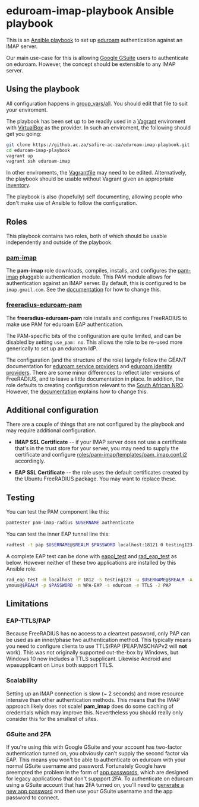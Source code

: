 # eduroam-imap-playbook Ansible playbook

This is an [Ansible playbook](http://docs.ansible.com/ansible/latest/playbooks.html) to set up [eduroam](https://eduroam.org/) authentication against an IMAP server.

Our main use-case for this is allowing [Google GSuite](https://gsuite.google.com/) users to authenticate on eduroam. However, the concept should be extensible to any IMAP server.

## Using the playbook

All configuration happens in [group_vars/all](group_vars/all). You should edit that file to suit your enviroment.

The playbook has been set up to be readily used in a [Vagrant](https://www.vagrantup.com/) enviroment with [VirtualBox](https://www.virtualbox.org/) as the provider. In such an enviroment, the following should get you going:

```bash
git clone https://github.ac.za/safire-ac-za/eduroam-imap-playbook.git
cd eduroam-imap-playbook
vagrant up
vagrant ssh eduroam-imap
```
In other enviroments, the [Vagrantfile](Vagrantfile) may need to be edited. Alternatively, the playbook should be usable without Vagrant given an appropriate [inventory](inventories/).

The playbook is also (hopefully) self documenting, allowing people who don't make use of Ansible to follow the configuration.

## Roles

This playbook contains two roles, both of which should be usable independently and outside of the playbook.

### [pam-imap](roles/pam-imap)

The **pam-imap** role downloads, compiles, installs, and configures the [pam-imap](https://github.com/wdoekes/pam-imap) pluggable authentication module. This PAM module allows for authentication against an IMAP server. By default, this is configured to be `imap.gmail.com`. See the [documentation](roles/pam-imap/README.md) for how to change this.

### [freeradius-eduroam-pam](roles/freeradius-eduroam-pam)

The **freeradius-eduroam-pam** role installs and configures FreeRADIUS to make use PAM for eduroam EAP authentication.

The PAM-specific bits of the configuration are quite limited, and can be disabled by setting `use_pam: no`. This allows the role to be re-used more generically to set up an eduroam IdP.

The configuration (and the structure of the role) largely follow the GÉANT documentation for [eduroam service providers](https://wiki.geant.org/display/H2eduroam/freeradius-sp) and [eduroam identity providers](https://wiki.geant.org/display/H2eduroam/freeradius-idp). There are some minor differences to reflect later versions of FreeRADIUS, and to leave a little documentation in place. In addition, the role defaults to creating configuration relevant to the [South African NRO](https://eduroam.ac.za/). However, the [documentation](roles/freeradius-eduroam-pam/README.md) explains how to change this.

## Additional configuration

There are a couple of things that are not configured by the playbook and may require additional configuration.

* **IMAP SSL Certificate** -- if your IMAP server does not use a certificate that's in the trust store for your server, you may need to supply the certificate and configure [roles/pam-imap/templates/pam_imap.conf.j2](pam_imap.conf) accordingly.

* **EAP SSL Certificate** -- the role uses the default certificates created by the Ubuntu FreeRADIUS package. You may want to replace these.

## Testing

You can test the PAM component like this:

```bash
pamtester pam-imap-radius $USERNAME authenticate
```

You can test the inner EAP tunnel line this:

```bash
radtest -t pap $USERNAME@$REALM $PASSWORD localhost:18121 0 testing123
```

A complete EAP test can be done with [eapol_test](http://deployingradius.com/scripts/eapol_test/) and [rad_eap_test](https://github.com/safire-ac-za/rad_eap_test) as below. However neither of these two applications are installed by this Ansible role.

```bash
rad_eap_test -H localhost -P 1812 -S testing123 -u $USERNAME@$REALM -A anon
ymous@$REALM -p $PASSWORD -m WPA-EAP -s eduroam -e TTLS -2 PAP
```

## Limitations

### EAP-TTLS/PAP

Because FreeRADIUS has no access to a cleartext password, only PAP can be used as an inner/phase two authentication method. This typically means you need to configure clients to use TTLS/PAP (PEAP/MSCHAPv2 will **not** work). This was not originally supported out-the-box by Windows, but Windows 10 now includes a TTLS supplicant. Likewise Android and wpasupplicant on Linux both support TTLS.

### Scalability

Setting up an IMAP connection is slow (~ 2 seconds) and more resource intensive than other authentication methods. This means that the IMAP approach likely does not scale! **pam_imap** does do some caching of credentials which may improve this. Nevertheless you should really only consider this for the smallest of sites.

### GSuite and 2FA

If you're using this with Google GSuite and your account has two-factor authentication turned on, you obviously can't supply the second factor via EAP. This means you won't be able to authenticate on eduroam with your normal GSuite username and password. Fortunately Google have preempted the problem in the form of [app passwords](https://support.google.com/accounts/answer/185833?hl=en), which are designed for legacy applications that don't suppport 2FA. To authenticate on eduroam using a GSuite account that has 2FA turned on, you'll need to [generate a new app password](https://security.google.com/settings/security/apppasswords) and then use your GSuite username and the app password to connect.
